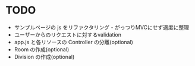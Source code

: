 # TODO

* サンプルページの js をリファクタリング - がっつりMVCにせず適度に整理
* ユーザーからのリクエストに対するvalidation
* app.js と各リソースの Controller の分離(optional)
* Room の作成(optional)
* Division の作成(optional)
